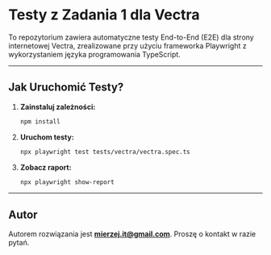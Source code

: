 # Testy z Zadania 1 dla Vectra

To repozytorium zawiera automatyczne testy End-to-End (E2E) dla strony internetowej Vectra, zrealizowane przy użyciu frameworka Playwright z wykorzystaniem języka programowania TypeScript.

---

## Jak Uruchomić Testy?

1.  **Zainstaluj zależności:**
    ```bash
    npm install
    ```

2.  **Uruchom testy:**
    ```bash
    npx playwright test tests/vectra/vectra.spec.ts
    ```

3.  **Zobacz raport:**
    ```bash
    npx playwright show-report
    ```

---

## Autor

Autorem rozwiązania jest **mierzej.it@gmail.com**. Proszę o kontakt w razie pytań.

